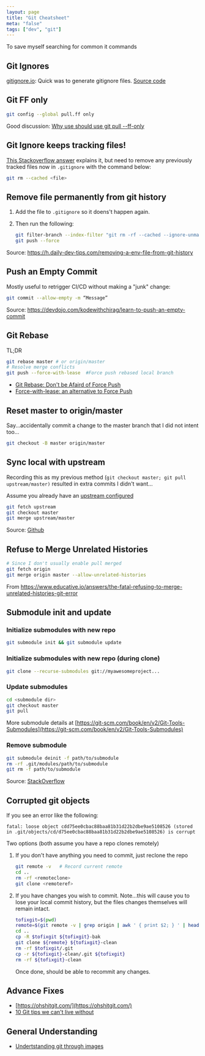 ```yaml
---
layout: page
title: "Git Cheatsheet"
meta: "false"
tags: ["dev", "git"]
---
```


To save myself searching for common it commands

## Git Ignores

[gitignore.io](https://www.toptal.com/developers/gitignore): Quick was to generate gitignore files.  [Source code](https://github.com/toptal/gitignore.io)

## Git FF only

```sh
git config --global pull.ff only
```

Good discussion: [Why use should use git pull --ff-only](https://blog.sffc.xyz/post/185195398930/why-you-should-use-git-pull-ff-only-git-is-a)

## Git Ignore keeps tracking files!

[This Stackoverflow answer](https://stackoverflow.com/a/1274447) explains it, but need to remove any previously tracked files now in `.gitignore` with the command below:
  
```sh
git rm --cached <file>
```

## Remove file permanently from git history

1. Add the file to `.gitignore` so it doens't happen again.
2. Then run the following:

    ```sh
    git filter-branch --index-filter "git rm -rf --cached --ignore-unmatch <filetoremove>" HEAD
    git push --force
    ```

Source: <https://h.daily-dev-tips.com/removing-a-env-file-from-git-history>

## Push an Empty Commit

Mostly useful to retrigger CI/CD without making a "junk" change:

```sh
git commit --allow-empty -m “Message”
```

Source: <https://devdojo.com/kodewithchirag/learn-to-push-an-empty-commit>
## Git Rebase

TL;DR

```sh
git rebase master # or origin/master
# Resolve merge conflicts
git push --force-with-lease  #Force push rebased local branch
```

- [Git Rebase: Don't be Afaird of Force Push](https://blog.verslu.is/git/git-rebase/)
- [Force-with-lease: an alternative to Force Push](http://weiqingtoh.github.io/force-with-lease/)

## Reset master to origin/master

Say...accidentally commit a change to the master branch that I did not intent too...

```sh
git checkout -B master origin/master
```

## Sync local with upstream

Recording this as my previous method (`git checkout master; git pull upstream/master)` resulted in extra commits I didn't want...

Assume you already have an [upstream configured](https://docs.github.com/en/free-pro-team@latest/github/collaborating-with-issues-and-pull-requests/configuring-a-remote-for-a-fork)

```sh
git fetch upstream
git checkout master
git merge upstream/master
```

Source: [Github](https://docs.github.com/en/free-pro-team@latest/github/collaborating-with-issues-and-pull-requests/syncing-a-fork)

## Refuse to Merge Unrelated Histories

```sh
# Since I don't usually enable pull merged
git fetch origin
git merge origin master --allow-unrelated-histories
```

From <https://www.educative.io/answers/the-fatal-refusing-to-merge-unrelated-histories-git-error>

## Submodule init and update

### Initialize submodules with new repo

  ```sh
  git submodule init && git submodule update
  ```

### Initialize submodules with new repo (during clone)

  ```sh
  git clone --recurse-submodules git://myawesomeproject...
  ```

### Update submodules

  ```sh
  cd <submodule dir>
  git checkout master
  git pull
  ```

More submodule details at [https://git-scm.com/book/en/v2/Git-Tools-Submodules](https://git-scm.com/book/en/v2/Git-Tools-Submodules)

### Remove submodule

```sh
git submodule deinit -f path/to/submodule
rm -rf .git/modules/path/to/submodule
git rm -f path/to/submodule
```

Source: [StackOverflow](https://stackoverflow.com/questions/1260748/how-do-i-remove-a-submodule/21211232#21211232)

## Corrupted git objects

If you see an error like the following:

```text
fatal: loose object cdd75ee0cbac88baa81b31d22b2dbe9ae5108526 (stored in .git/objects/cd/d75ee0cbac88baa81b31d22b2dbe9ae5108526) is corrupt
```

Two options (both assume you have a repo clones remotely)

1. If you don't have anything you need to commit, just reclone the repo

   ```sh
   git remote -v   # Record current remote
   cd ..
   rm -rf <remoteclone>
   git clone <remoteref>
   ```

2. If you have changes you wish to commit.  Note...this will cause you to lose your local commit history, but the files changes themselves will remain intact.

   ```sh
   tofixgit=$(pwd)
   remote=$(git remote -v | grep origin | awk ' { print $2; } ' | head -1) # Get current remote
   cd ..
   cp -R $tofixgit ${tofixgit}-bak
   git clone ${remote} ${tofixgit}-clean
   rm -rf $tofixgit/.git
   cp -r ${tofixgit}-clean/.git ${tofixgit}
   rm -rf ${tofixgit}-clean
   ```

   Once done, should be able to recommit any changes.

## Advance Fixes

- [https://ohshitgit.com/](https://ohshitgit.com/)
- [10 Git tips we can't live without](https://opensource.com/article/22/4/git-tips)

## General Understanding

- [Undertstanding git through images](https://dev.to/nopenoshishi/understanding-git-through-images-4an1)